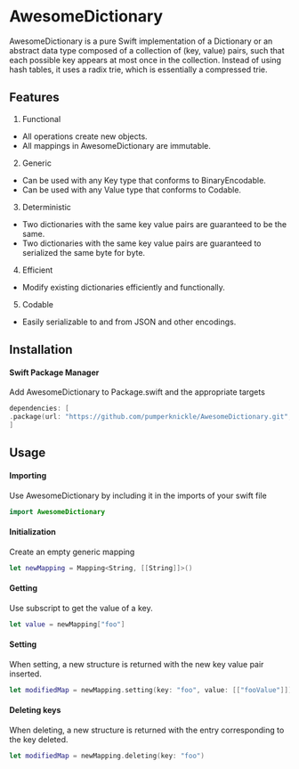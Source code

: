 # AwesomeDictionary

AwesomeDictionary is a pure Swift implementation of a Dictionary or an abstract data type composed of a collection of (key, value) pairs, such that each possible key appears at most once in the collection. Instead of using hash tables, it uses a radix trie, which is essentially a compressed trie.

## Features

1. Functional
- All operations create new objects.
- All mappings in AwesomeDictionary are immutable.
2. Generic
- Can be used with any Key type that conforms to BinaryEncodable.
- Can be used with any Value type that conforms to Codable.
3. Deterministic
- Two dictionaries with the same key value pairs are guaranteed to be the same.
- Two dictionaries with the same key value pairs are guaranteed to serialized the same byte for byte.
4. Efficient
- Modify existing dictionaries efficiently and functionally.
5. Codable
- Easily serializable to and from JSON and other encodings.
  
  
## Installation

#### Swift Package Manager

Add AwesomeDictionary to Package.swift and the appropriate targets

```swift
dependencies: [
.package(url: "https://github.com/pumperknickle/AwesomeDictionary.git", from: "0.0.1")
]
```

## Usage

#### Importing

Use AwesomeDictionary by including it in the imports of your swift file

```swift
import AwesomeDictionary
```

#### Initialization

Create an empty generic mapping

```swift
let newMapping = Mapping<String, [[String]]>()
```

#### Getting

Use subscript to get the value of a key.

```swift
let value = newMapping["foo"]
```

#### Setting

When setting, a new structure is returned with the new key value pair inserted.

```swift
let modifiedMap = newMapping.setting(key: "foo", value: [["fooValue"]])
```

#### Deleting keys

When deleting, a new structure is returned with the entry corresponding to the key deleted.

```swift
let modifiedMap = newMapping.deleting(key: "foo")
```
